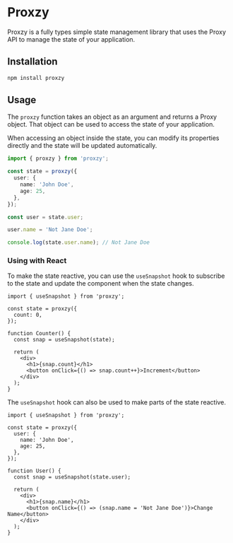 # Proxzy

Proxzy is a fully types simple state management library that uses the Proxy API to manage the state of your application.

## Installation

```bash
npm install proxzy
```

## Usage

The `proxzy` function takes an object as an argument and returns a Proxy object.
That object can be used to access the state of your application.

When accessing an object inside the state, you can modify its properties directly and the state will be updated automatically.

```typescript
import { proxzy } from 'proxzy';

const state = proxzy({
  user: {
    name: 'John Doe',
    age: 25,
  },
});

const user = state.user;

user.name = 'Not Jane Doe';

console.log(state.user.name); // Not Jane Doe
```

### Using with React

To make the state reactive, you can use the `useSnapshot` hook to subscribe to the state and update the component when
the state changes.

```tsx
import { useSnapshot } from 'proxzy';

const state = proxzy({
  count: 0,
});

function Counter() {
  const snap = useSnapshot(state);

  return (
    <div>
      <h1>{snap.count}</h1>
      <button onClick={() => snap.count++}>Increment</button>
    </div>
  );
}
```

The `useSnapshot` hook can also be used to make parts of the state reactive.

```tsx
import { useSnapshot } from 'proxzy';

const state = proxzy({
  user: {
    name: 'John Doe',
    age: 25,
  },
});

function User() {
  const snap = useSnapshot(state.user);

  return (
    <div>
      <h1>{snap.name}</h1>
      <button onClick={() => (snap.name = 'Not Jane Doe')}>Change Name</button>
    </div>
  );
}
```
